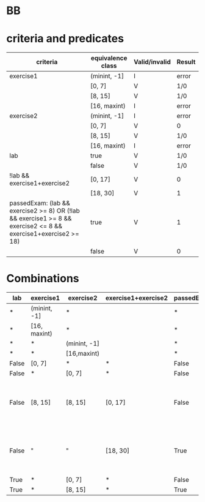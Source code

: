 # BB
# criteria and predicates

| criteria                                                                                                       | equivalence class | Valid/invalid | Result |
| -------------------------------------------------------------------------------------------------------------- | ----------------- | ------------- | ------ |
| exercise1                                                                                                      | (minint, -1]      | I             | error  |
|                                                                                                                | [0, 7]            | V             | 1/0    |
|                                                                                                                | [8, 15]           | V             | 1/0    |
|                                                                                                                | [16, maxint)      | I             | error  |
| exercise2                                                                                                      | (minint, -1]      | I             | error  |
|                                                                                                                | [0, 7]            | V             | 0      |
|                                                                                                                | [8, 15]           | V             | 1/0    |
|                                                                                                                | [16, maxint)      | I             | error  |
| lab                                                                                                            | true              | V             | 1/0    |
|                                                                                                                | false             | V             | 1/0    |
| !lab && exercise1+exercise2                                                                                    | [0, 17]           | V             | 0      |
|                                                                                                                | [18, 30]          | V             | 1      |
| passedExam: (lab && exercise2 >= 8) OR (!lab && exercise1 >= 8 && exercise2 <= 8 && exercise1+exercise2 >= 18) | true              | V             | 1      |
|                                                                                                                | false             | V             | 0      |

# Combinations

| lab   | exercise1    | exercise2    | exercise1+exercise2 | passedExam | V/I | Test Case                                                              |
| ----- | ------------ | ------------ | ------------------- | ---------- | --- | ---------------------------------------------------------------------- |
| *     | (minint, -1] | *            |                     | *          | I   |                                                                        |
| *     | [16, maxint) | *            |                     | *          | I   |                                                                        |
| *     | *            | (minint, -1] |                     | *          | I   |                                                                        |
| *     | *            | [16,maxint)  |                     | *          | I   |                                                                        |
| False | [0, 7]       | *            | *                   | False      | V   |                                                                        |
| False | *            | [0, 7]       | *                   | False      | V   |                                                                        |
| False | [8, 15]      | [8, 15]      | [0, 17]             | False      | V   | T6(9,9,false)->true<br>T6b(8,8,false)->true<br>T6c(15,15,false)->true  |
| False | "            | "            | [18, 30]            | True       | V   | T7(5,5,false)->false<br>T7b(0,0,false)->false<br>T7c(7,7,false)->false |
| True  | *            | [0, 7]       | *                   | False      | V   |                                                                        |
| True  | *            | [8, 15]      | *                   | True       | V   |                                                                        |